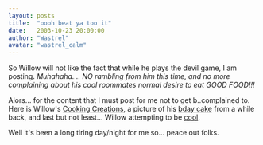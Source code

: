```yaml
---
layout: posts
title:  "oooh beat ya too it"
date:   2003-10-23 20:00:00
author: "Wastrel"
avatar: "wastrel_calm"
---
```

So Willow will not like the fact that while he plays the devil game, I am posting. _Muhahaha.... NO rambling from him this time, and no more complaining about his cool roommates normal desire to eat GOOD FOOD!!!_

Alors... for the content that I must post for me not to get b..complained to. Here is Willow's [Cooking Creations](/classic/images/gallery/wastrel/willows_creation.jpg), a picture of his [bday cake](/classic/images/gallery/wastrel/Im_not_13.jpg) from a while back, and last but not least... Willow attempting to be [cool](/classic/images/gallery/wastrel/hungarian_pride.jpg).

Well it's been a long tiring day/night for me so... peace out folks.
